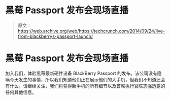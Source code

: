 # 黑莓 Passport 发布会现场直播 

> 原文：<https://web.archive.org/web/https://techcrunch.com/2014/09/24/live-from-blackberrys-passport-launch/>

# 黑莓 Passport 发布会现场直播

加入我们，体验黑莓最新硬件设备 BlackBerry Passport 的发布。该公司没有隐瞒今天发生的事情，所以我们知道他们正在展示他们的大手机，但我们不知道还会有什么。请继续关注，我们将获得新手机的所有细节以及首席执行官陈志强透露的任何其他信息。
